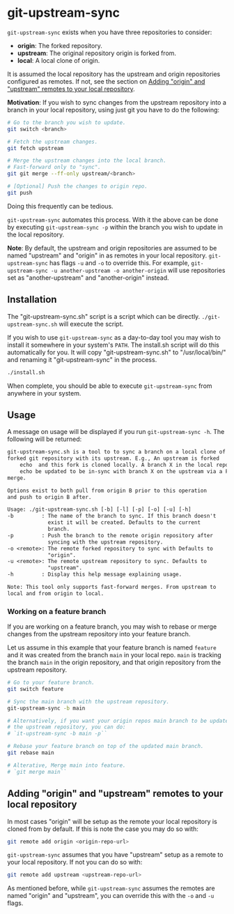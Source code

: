 # git-upstream-sync

`git-upstream-sync` exists when you have three repositories to consider:

* **origin**: The forked repository.
* **upstream**: The original repository origin is forked from.
* **local**: A local clone of origin.

It is assumed the local repository has the upstream and origin repositories configured as remotes.
If not, see the section on [Adding "origin" and "upstream" remotes to your local repository](#adding-origin-and-upstream-remotes-to-your-local-repository).

**Motivation**: If you wish to sync changes from the upstream repository into a branch in your local repository, using just git you have to do the following:

```sh
# Go to the branch you wish to update.
git switch <branch>

# Fetch the upstream changes.
git fetch upstream

# Merge the upstream changes into the local branch.
# Fast-forward only to "sync".
git git merge --ff-only upstream/<branch>

# [Optional] Push the changes to origin repo.
git push
```

Doing this frequently can be tedious.

`git-upstream-sync` automates this process.
With it the above can be done by executing `git-upstream-sync -p` within the branch you wish to update in the local repository.

**Note**: By default, the upstream and origin repositories are assumed to be named "upstream" and "origin" in as remotes in your local repository.
`git-upstream-sync` has flags `-u` and `-o` to override this.
For example, `git-upstream-sync -u another-upstream -o another-origin` will use repositories set as "another-upstream" and "another-origin" instead.

## Installation

The "git-upstream-sync.sh" script is a script which can be directly.
`./git-upstream-sync.sh` will execute the script.

If you wish to use `git-upstream-sync` as a day-to-day tool you may wish to install it somewhere in your system's `PATH`.
The install.sh script will do this automatically for you.
It will copy "git-upstream-sync.sh" to "/usr/local/bin/" and renaming it "git-upstream-sync" in the process.

```sh
./install.sh
```

When complete, you should be able to execute `git-upstream-sync` from anywhere in your system.

## Usage

A message on usage will be displayed if you run `git-upstream-sync -h`. The following will be returned:

```txt
git-upstream-sync.sh is a tool to to sync a branch on a local clone of a
forked git repository with its upstream. E.g., An upstream is forked
    echo  and this fork is cloned locally. A branch X in the local repo can
    echo be updated to be in-sync with branch X on the upstream via a FF
merge.

Options exist to both pull from origin B prior to this operation 
and push to origin B after.

Usage: ./git-upstream-sync.sh [-b] [-l] [-p] [-o] [-u] [-h]
-b         : The name of the branch to sync. If this branch doesn't
             exist it will be created. Defaults to the current
             branch.
-p         : Push the branch to the remote origin repository after
             syncing with the upstream repository.
-o <remote>: The remote forked repository to sync with Defaults to
             "origin".
-u <remote>: The remote upstream repository to sync. Defaults to 
             "upstream".
-h         : Display this help message explaining usage.

Note: This tool only supports fast-forward merges. From upstream to
local and from origin to local.
```

### Working on a feature branch

If you are working on a feature branch, you may wish to rebase or merge changes from the upstream repository into your feature branch.

Let us assume in this example that your feature branch is named `feature` and it was created from the branch `main` in your local repo.
`main` is tracking the branch `main` in the origin repository, and that origin repository from the upstream repository.

```sh
# Go to your feature branch.
git switch feature

# Sync the main branch with the upstream repository.
git-upstream-sync -b main

# Alternatively, if you want your origin repos main branch to be updated with
# the upstream repository, you can do:
# `it-upstream-sync -b main -p``

# Rebase your feature branch on top of the updated main branch.
git rebase main

# Alterative, Merge main into feature.
# `git merge main``

```

## Adding "origin" and "upstream" remotes to your local repository

In most cases "origin" will be setup as the remote your local repository is cloned from by default.
If this is note the case you may do so with:

```sh
git remote add origin <origin-repo-url>
```

`git-upstream-sync` assumes that you have "upstream" setup as a remote to your local repository.
If not you can do so with:

```sh
git remote add upstream <upstream-repo-url>
```

As mentioned before, while `git-upstream-sync` assumes the remotes are named "origin" and "upstream", you can override this with the `-o` and `-u` flags.
